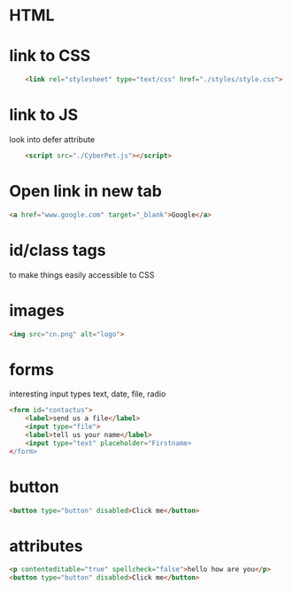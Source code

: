 # HTML

# link to CSS
```html
    <link rel="stylesheet" type="text/css" href="./styles/style.css">
``` 

# link to JS
look into defer attribute
```html
    <script src="./CyberPet.js"></script>
```

# Open link in new tab
```html
<a href="www.google.com" target="_blank">Google</a>
```

# id/class tags
to make things easily accessible to CSS

# images
```html
<img src="cn.png" alt="logo">
``` 

# forms
interesting input types text, date, file, radio
```html
<form id="contactus">
    <label>send us a file</label>
    <input type="file">
    <label>tell us your name</label>
    <input type="text" placeholder="Firstname>
</form>
```

# button
```html
<button type="button" disabled>Click me</button>
```


# attributes
```html
<p contenteditable="true" spellcheck="false">hello how are you</p>
<button type="button" disabled>Click me</button>
```

